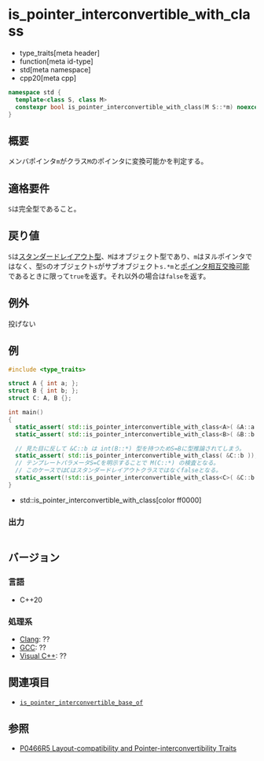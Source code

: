 # is_pointer_interconvertible_with_class
* type_traits[meta header]
* function[meta id-type]
* std[meta namespace]
* cpp20[meta cpp]

```cpp
namespace std {
  template<class S, class M>
  constexpr bool is_pointer_interconvertible_with_class(M S::*m) noexcept;
}
```

## 概要
メンバポインタ`m`がクラス`M`のポインタに変換可能かを判定する。


## 適格要件
`S`は完全型であること。


## 戻り値
`S`は[スタンダードレイアウト型](is_standard_layout.md)、`M`はオブジェクト型であり、`m`はヌルポインタではなく、型`S`のオブジェクト`s`がサブオブジェクト`s.*m`と[ポインタ相互交換可能](is_pointer_interconvertible_base_of.md)であるときに限って`true`を返す。それ以外の場合は`false`を返す。


## 例外
投げない


## 例
```cpp example
#include <type_traits>

struct A { int a; };
struct B { int b; };
struct C: A, B {};

int main()
{
  static_assert( std::is_pointer_interconvertible_with_class<A>( &A::a ));
  static_assert( std::is_pointer_interconvertible_with_class<B>( &B::b ));

  // 見た目に反して &C::b は int(B::*) 型を持つためS=Bに型推論されてしまう。
  static_assert( std::is_pointer_interconvertible_with_class( &C::b ));
  // テンプレートパラメータS=Cを明示することで M(C::*) の検査となる。
  // このケースではCはスタンダードレイアウトクラスではなくfalseとなる。
  static_assert(!std::is_pointer_interconvertible_with_class<C>( &C::b ));
}
```
* std::is_pointer_interconvertible_with_class[color ff0000]

### 出力
```
```


## バージョン
### 言語
- C++20

### 処理系
- [Clang](/implementation.md#clang): ??
- [GCC](/implementation.md#gcc): ??
- [Visual C++](/implementation.md#visual_cpp): ??


## 関連項目
- [`is_pointer_interconvertible_base_of`](is_pointer_interconvertible_base_of.md)


## 参照
- [P0466R5 Layout-compatibility and Pointer-interconvertibility Traits](http://www.open-std.org/jtc1/sc22/wg21/docs/papers/2019/p0466r5.pdf)
